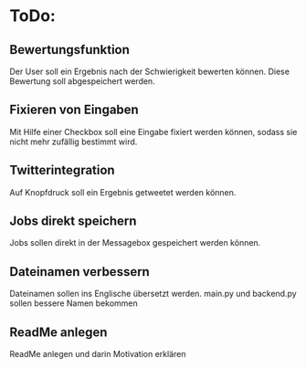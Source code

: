 # ToDo:
## Bewertungsfunktion
Der User soll ein Ergebnis nach der Schwierigkeit bewerten können.
Diese Bewertung soll abgespeichert werden.
## Fixieren von Eingaben
Mit Hilfe einer Checkbox soll eine Eingabe fixiert werden können, sodass sie nicht mehr zufällig bestimmt wird.
## Twitterintegration
Auf Knopfdruck soll ein Ergebnis getweetet werden können.
## Jobs direkt speichern
Jobs sollen direkt in der Messagebox gespeichert werden können.
## Dateinamen verbessern
Dateinamen sollen ins Englische übersetzt werden. main.py und backend.py sollen bessere Namen bekommen
## ReadMe anlegen
ReadMe anlegen und darin Motivation erklären